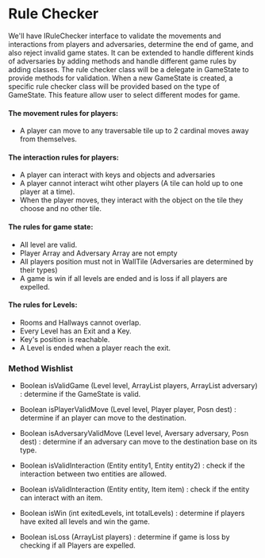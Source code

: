 # Rule Checker
We'll have IRuleChecker interface to validate the movements and interactions from players and adversaries, determine the end of game, and also reject invalid game states. It can be extended to handle different kinds of adversaries by adding methods and handle different game rules by adding classes.
The rule checker class will be a delegate in GameState to provide methods for validation. When a new GameState is created, a specific rule checker class will be provided based on the type of GameState. This feature allow user to select different modes for game.

#### The movement rules for players:
- A player can move to any traversable tile up to 2 cardinal moves away from themselves.

#### The interaction rules for players:
- A player can interact with keys and objects and adversaries
- A player cannot interact wiht other players (A tile can hold up to one player at a time).
- When the player moves, they interact with the object on the tile they choose and no other tile.

#### The rules for game state:
- All level are valid.
- Player Array and Adversary Array are not empty
- All players position must not in WallTile (Adversaries are determined by their types)
- A game is win if all levels are ended and is loss if all players are expelled.

#### The rules for Levels:
- Rooms and Hallways cannot overlap.
- Every Level has an Exit and a Key.
- Key's position is reachable.
- A Level is ended when a player reach the exit.

### Method Wishlist
- Boolean isValidGame (Level level, ArrayList<Player> players, ArrayList<Adversary> adversary) : determine if the GameState is valid.

- Boolean isPlayerValidMove (Level level, Player player, Posn dest) : determine if an player can move to the destination.

- Boolean isAdversaryValidMove (Level level, Aversary adversary, Posn dest) : determine if an adversary can move to the destination base on its type.

- Boolean isValidInteraction (Entity entity1, Entity entity2) : check if the interaction between two entities are allowed.

- Boolean isValidInteraction (Entity entity, Item item) : check if the entity can interact with an item.

- Boolean isWin (int exitedLevels, int totalLevels) : determine if players have exited all levels and win the game.

- Boolean isLoss (ArrayList<Player> players) : determine if game is loss by checking if all Players are expelled.
